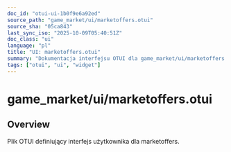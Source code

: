 ```yaml
---
doc_id: "otui-ui-1b0f9e6a92ed"
source_path: "game_market/ui/marketoffers.otui"
source_sha: "05ca843"
last_sync_iso: "2025-10-09T05:40:51Z"
doc_class: "ui"
language: "pl"
title: "UI: marketoffers.otui"
summary: "Dokumentacja interfejsu OTUI dla game_market/ui/marketoffers.otui"
tags: ["otui", "ui", "widget"]
---
```


# game_market/ui/marketoffers.otui

## Overview

Plik OTUI definiujący interfejs użytkownika dla marketoffers.
